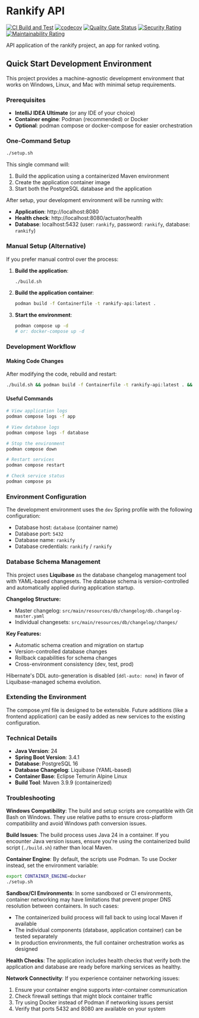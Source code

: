 # Rankify API

[![CI Build and Test](https://github.com/Tonypsilon/rankify-api/actions/workflows/ci.yml/badge.svg)](https://github.com/Tonypsilon/rankify-api/actions/workflows/ci.yml)
[![codecov](https://codecov.io/gh/Tonypsilon/rankify-api/branch/main/graph/badge.svg)](https://codecov.io/gh/Tonypsilon/rankify-api)
[![Quality Gate Status](https://sonarcloud.io/api/project_badges/measure?project=Tonypsilon_rankify-api&metric=alert_status)](https://sonarcloud.io/summary/new_code?id=Tonypsilon_rankify-api)
[![Security Rating](https://sonarcloud.io/api/project_badges/measure?project=Tonypsilon_rankify-api&metric=security_rating)](https://sonarcloud.io/summary/new_code?id=Tonypsilon_rankify-api)
[![Maintainability Rating](https://sonarcloud.io/api/project_badges/measure?project=Tonypsilon_rankify-api&metric=maintainability_rating)](https://sonarcloud.io/summary/new_code?id=Tonypsilon_rankify-api)

API application of the rankify project, an app for ranked voting.

## Quick Start Development Environment

This project provides a machine-agnostic development environment that works on Windows, Linux, and Mac with minimal setup requirements.

### Prerequisites

- **IntelliJ IDEA Ultimate** (or any IDE of your choice)
- **Container engine**: Podman (recommended) or Docker
- **Optional**: podman compose or docker-compose for easier orchestration

### One-Command Setup

```bash
./setup.sh
```

This single command will:
1. Build the application using a containerized Maven environment
2. Create the application container image
3. Start both the PostgreSQL database and the application

After setup, your development environment will be running with:
- **Application**: http://localhost:8080
- **Health check**: http://localhost:8080/actuator/health  
- **Database**: localhost:5432 (user: `rankify`, password: `rankify`, database: `rankify`)

### Manual Setup (Alternative)

If you prefer manual control over the process:

1. **Build the application**:
   ```bash
   ./build.sh
   ```

2. **Build the application container**:
   ```bash
   podman build -f Containerfile -t rankify-api:latest .
   ```

3. **Start the environment**:
   ```bash
   podman compose up -d
   # or: docker-compose up -d
   ```

### Development Workflow

#### Making Code Changes
After modifying the code, rebuild and restart:
```bash
./build.sh && podman build -f Containerfile -t rankify-api:latest . && podman compose up -d app
```

#### Useful Commands
```bash
# View application logs
podman compose logs -f app

# View database logs  
podman compose logs -f database

# Stop the environment
podman compose down

# Restart services
podman compose restart

# Check service status
podman compose ps
```

### Environment Configuration

The development environment uses the `dev` Spring profile with the following configuration:
- Database host: `database` (container name)
- Database port: `5432`
- Database name: `rankify`
- Database credentials: `rankify` / `rankify`

### Database Schema Management

This project uses **Liquibase** as the database changelog management tool with YAML-based changesets. The database schema is version-controlled and automatically applied during application startup.

**Changelog Structure:**
- Master changelog: `src/main/resources/db/changelog/db.changelog-master.yaml`
- Individual changesets: `src/main/resources/db/changelog/changes/`

**Key Features:**
- Automatic schema creation and migration on startup
- Version-controlled database changes
- Rollback capabilities for schema changes
- Cross-environment consistency (dev, test, prod)

Hibernate's DDL auto-generation is disabled (`ddl-auto: none`) in favor of Liquibase-managed schema evolution.

### Extending the Environment

The compose.yml file is designed to be extensible. Future additions (like a frontend application) can be easily added as new services to the existing configuration.

### Technical Details

- **Java Version**: 24
- **Spring Boot Version**: 3.4.1
- **Database**: PostgreSQL 16
- **Database Changelog**: Liquibase (YAML-based)
- **Container Base**: Eclipse Temurin Alpine Linux
- **Build Tool**: Maven 3.9.9 (containerized)

### Troubleshooting

**Windows Compatibility**: The build and setup scripts are compatible with Git Bash on Windows. They use relative paths to ensure cross-platform compatibility and avoid Windows path conversion issues.

**Build Issues**: The build process uses Java 24 in a container. If you encounter Java version issues, ensure you're using the containerized build script (`./build.sh`) rather than local Maven.

**Container Engine**: By default, the scripts use Podman. To use Docker instead, set the environment variable:
```bash
export CONTAINER_ENGINE=docker
./setup.sh
```

**Sandbox/CI Environments**: In some sandboxed or CI environments, container networking may have limitations that prevent proper DNS resolution between containers. In such cases:
- The containerized build process will fall back to using local Maven if available
- The individual components (database, application container) can be tested separately
- In production environments, the full container orchestration works as designed

**Health Checks**: The application includes health checks that verify both the application and database are ready before marking services as healthy.

**Network Connectivity**: If you experience container networking issues:
1. Ensure your container engine supports inter-container communication
2. Check firewall settings that might block container traffic
3. Try using Docker instead of Podman if networking issues persist
4. Verify that ports 5432 and 8080 are available on your system
